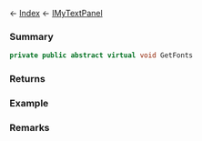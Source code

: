 ← [Index](Api-Index) ← [IMyTextPanel](Sandbox.ModAPI.Ingame.IMyTextPanel)

### Summary

```csharp
private public abstract virtual void GetFonts
```

### Returns

### Example

### Remarks

